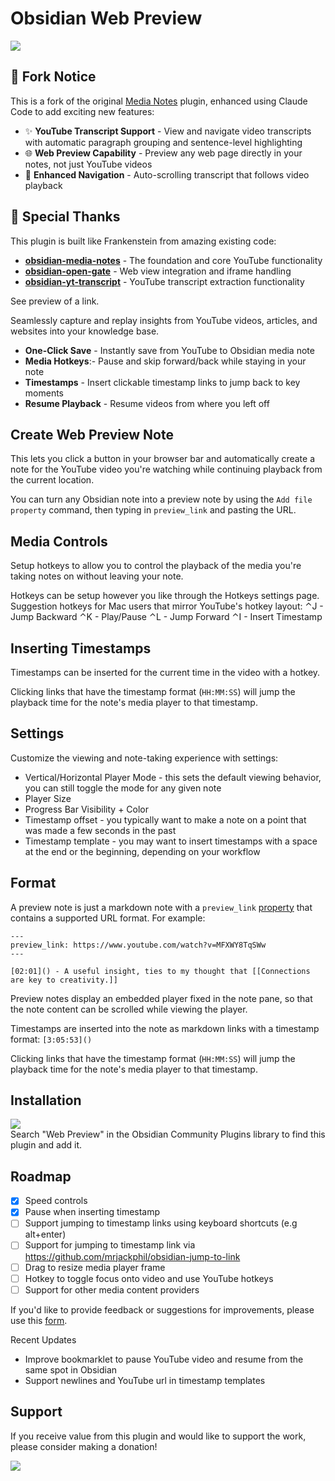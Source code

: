 # Obsidian Web Preview

<a href="https://obsidian.md/plugins?id=web-preview"><img src="https://img.shields.io/badge/web_preview-v1.3-6c31e3?logo=obsidian&style=for-the-badge"></a><br>

## 🔀 Fork Notice

This is a fork of the original [Media Notes](https://github.com/jemstelos/obsidian-media-notes) plugin, enhanced using Claude Code to add exciting new features:

- ✨ **YouTube Transcript Support** - View and navigate video transcripts with automatic paragraph grouping and sentence-level highlighting
- 🌐 **Web Preview Capability** - Preview any web page directly in your notes, not just YouTube videos
- 🎯 **Enhanced Navigation** - Auto-scrolling transcript that follows video playback

## 🙏 Special Thanks

This plugin is built like Frankenstein from amazing existing code:
- **[obsidian-media-notes](https://github.com/jemstelos/obsidian-media-notes)** - The foundation and core YouTube functionality
- **[obsidian-open-gate](https://github.com/nguyenvanduocit/obsidian-open-gate)** - Web view integration and iframe handling
- **[obsidian-yt-transcript](https://github.com/lstrzepek/obsidian-yt-transcript)** - YouTube transcript extraction functionality

See preview of a link.

Seamlessly capture and replay insights from YouTube videos, articles, and websites into your knowledge base.

-   **One-Click Save** - Instantly save from YouTube to Obsidian media note
-   **Media Hotkeys**:- Pause and skip forward/back while staying in your note
-   **Timestamps** - Insert clickable timestamp links to jump back to key moments
-   **Resume Playback** - Resume videos from where you left off

## Create Web Preview Note

This lets you click a button in your browser bar and automatically create a note for the YouTube video you're watching while continuing playback from the current location.

You can turn any Obsidian note into a preview note by using the `Add file property` command, then typing in `preview_link` and pasting the URL.

## Media Controls

Setup hotkeys to allow you to control the playback of the media you're taking notes on without leaving your note.

Hotkeys can be setup however you like through the Hotkeys settings page.
Suggestion hotkeys for Mac users that mirror YouTube's hotkey layout:
⌃J - Jump Backward
⌃K - Play/Pause
⌃L - Jump Forward
⌃I - Insert Timestamp

## Inserting Timestamps

Timestamps can be inserted for the current time in the video with a hotkey.

Clicking links that have the timestamp format (`HH:MM:SS`) will jump the playback time for the note's media player to that timestamp.

## Settings

Customize the viewing and note-taking experience with settings:

-   Vertical/Horizontal Player Mode - this sets the default viewing behavior, you can still toggle the mode for any given note
-   Player Size
-   Progress Bar Visibility + Color
-   Timestamp offset - you typically want to make a note on a point that was made a few seconds in the past
-   Timestamp template - you may want to insert timestamps with a space at the end or the beginning, depending on your workflow

## Format

A preview note is just a markdown note with a `preview_link` [property](https://help.obsidian.md/Editing+and+formatting/Properties) that contains a supported URL format. For example:

```
---
preview_link: https://www.youtube.com/watch?v=MFXWY8TqSWw
---

[02:01]() - A useful insight, ties to my thought that [[Connections are key to creativity.]]
```

Preview notes display an embedded player fixed in the note pane, so that the note content can be scrolled while viewing the player.

Timestamps are inserted into the note as markdown links with a timestamp format:
`[3:05:53]()`

Clicking links that have the timestamp format (`HH:MM:SS`) will jump the playback time for the note's media player to that timestamp.

## Installation

<a href="https://obsidian.md/plugins?id=web-preview"><img src="https://img.shields.io/badge/Install_now-6c31e3?logo=obsidian"></a><br>
Search "Web Preview" in the Obsidian Community Plugins library to find this plugin and add it.

## Roadmap

-   [x] Speed controls
-   [x] Pause when inserting timestamp
-   [ ] Support jumping to timestamp links using keyboard shortcuts (e.g alt+enter)
-   [ ] Support for jumping to timestamp link via https://github.com/mrjackphil/obsidian-jump-to-link
-   [ ] Drag to resize media player frame
-   [ ] Hotkey to toggle focus onto video and use YouTube hotkeys
-   [ ] Support for other media content providers

If you'd like to provide feedback or suggestions for improvements, please use this [form](https://forms.gle/6DK61u5XMfAKwwwp9).

Recent Updates

-   Improve bookmarklet to pause YouTube video and resume from the same spot in Obsidian
-   Support newlines and YouTube url in timestamp templates

## Support

If you receive value from this plugin and would like to support the work, please consider making a donation!

<a href="https://www.buymeacoffee.com/jemstelos"><img src="https://img.buymeacoffee.com/button-api/?text=Buy me a coffee&emoji=❤️&slug=jemstelos&button_colour=5F7FFF&font_colour=ffffff&font_family=Inter&outline_colour=000000&coffee_colour=FFDD00" /></a>
